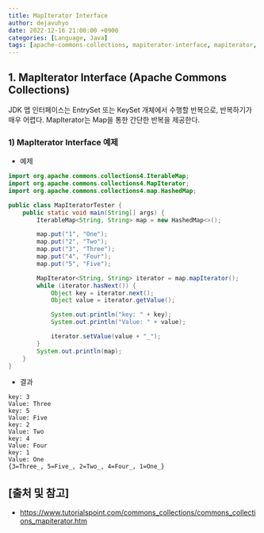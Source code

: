 ```yaml
---
title: MapIterator Interface
author: dejavuhyo
date: 2022-12-16 21:00:00 +0900
categories: [Language, Java]
tags: [apache-commons-collections, mapiterator-interface, mapiterator, apache-commons, apache-collections, apache-interface, commons-interface]
---
```


## 1. MapIterator Interface (Apache Commons Collections)
JDK 맵 인터페이스는 EntrySet 또는 KeySet 개체에서 수행할 반복으로, 반복하기가 매우 어렵다. MapIterator는 Map을 통한 간단한 반복을 제공한다.

### 1) MapIterator Interface 예제

* 예제

```java
import org.apache.commons.collections4.IterableMap;
import org.apache.commons.collections4.MapIterator;
import org.apache.commons.collections4.map.HashedMap;

public class MapIteratorTester {
    public static void main(String[] args) {
        IterableMap<String, String> map = new HashedMap<>();

        map.put("1", "One");
        map.put("2", "Two");
        map.put("3", "Three");
        map.put("4", "Four");
        map.put("5", "Five");

        MapIterator<String, String> iterator = map.mapIterator();
        while (iterator.hasNext()) {
            Object key = iterator.next();
            Object value = iterator.getValue();

            System.out.println("key: " + key);
            System.out.println("Value: " + value);

            iterator.setValue(value + "_");
        }
        System.out.println(map);
    }
}
```

* 결과

```text
key: 3
Value: Three
key: 5
Value: Five
key: 2
Value: Two
key: 4
Value: Four
key: 1
Value: One
{3=Three_, 5=Five_, 2=Two_, 4=Four_, 1=One_}
```

## [출처 및 참고]
* <https://www.tutorialspoint.com/commons_collections/commons_collections_mapiterator.htm>
